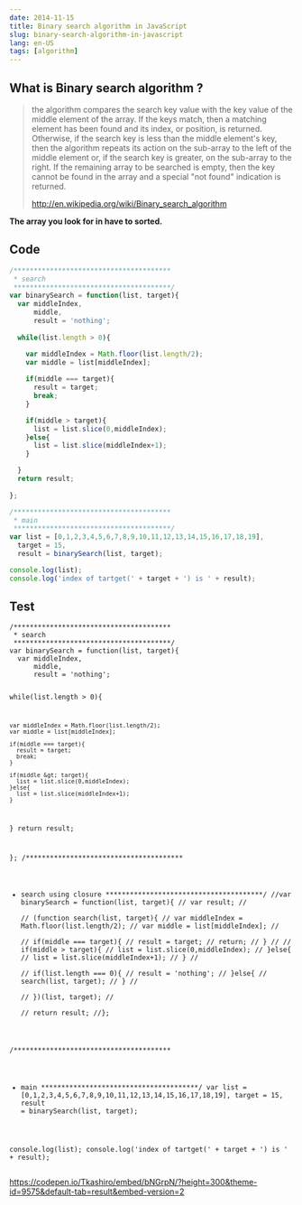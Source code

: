 ```yaml
---
date: 2014-11-15
title: Binary search algorithm in JavaScript
slug: binary-search-algorithm-in-javascript
lang: en-US
tags: [algorithm]
---
```


## What is Binary search algorithm ?

> the algorithm compares the search key value with the key value of the middle element of the array. If the keys match, then a matching element has been found and its index, or position, is returned. Otherwise, if the search key is less than the middle element's key, then the algorithm repeats its action on the sub-array to the left of the middle element or, if the search key is greater, on the sub-array to the right. If the remaining array to be searched is empty, then the key cannot be found in the array and a special "not found" indication is returned.
> 
> http://en.wikipedia.org/wiki/Binary_search_algorithm

__The array you look for in have to sorted.__


## Code

```js
/***************************************
 * search
 ***************************************/
var binarySearch = function(list, target){
  var middleIndex,
      middle,
      result = 'nothing';
  
  while(list.length > 0){

    var middleIndex = Math.floor(list.length/2);
    var middle = list[middleIndex];
  
    if(middle === target){
      result = target;
      break;
    }

    if(middle > target){
      list = list.slice(0,middleIndex);
    }else{
      list = list.slice(middleIndex+1);
    }

  }
  return result;
  
};

/***************************************
 * main
 ***************************************/
var list = [0,1,2,3,4,5,6,7,8,9,10,11,12,13,14,15,16,17,18,19],
  target = 15,
  result = binarySearch(list, target);

console.log(list);
console.log('index of tartget(' + target + ') is ' + result);
```
    
## Test

<div data-height="268" data-theme-id="9575" data-slug-hash="bNGrpN" data-default-tab="js" data-user="Tkashiro" class='codepen'><pre><code>/***************************************
 * search
 ***************************************/
var binarySearch = function(list, target){
  var middleIndex,
      middle,
      result = &#39;nothing&#39;;
  
  while(list.length &gt; 0){

    var middleIndex = Math.floor(list.length/2);
    var middle = list[middleIndex];
  
    if(middle === target){
      result = target;
      break;
    }

    if(middle &gt; target){
      list = list.slice(0,middleIndex);
    }else{
      list = list.slice(middleIndex+1);
    }

  }
  return result;
  
};
/***************************************
 * search using closure
 ***************************************/
//var binarySearch = function(list, target){
//  var result;
//  
//  (function search(list, target){
//    var middleIndex = Math.floor(list.length/2);
//    var middle = list[middleIndex];
//  
//    if(middle === target){
//      result = target;
//      return;
//    }
//
//    if(middle &gt; target){
//      list = list.slice(0,middleIndex);
//    }else{
//      list = list.slice(middleIndex+1);
//    }
//    
//    if(list.length === 0){
//      result = &#39;nothing&#39;;
//    }else{
//      search(list, target); 
//    }
//    
//  })(list, target);
//  
//  return result;
//};

/***************************************
 * main
 ***************************************/
var list = [0,1,2,3,4,5,6,7,8,9,10,11,12,13,14,15,16,17,18,19],
  target = 15,
  result = binarySearch(list, target);

console.log(list);
console.log(&#39;index of tartget(&#39; + target + &#39;) is &#39; + result);
</code></pre>

https://codepen.io/Tkashiro/embed/bNGrpN/?height=300&theme-id=9575&default-tab=result&embed-version=2
